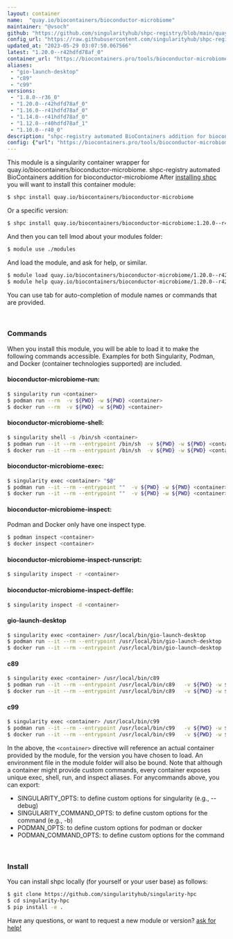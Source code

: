```yaml
---
layout: container
name:  "quay.io/biocontainers/bioconductor-microbiome"
maintainer: "@vsoch"
github: "https://github.com/singularityhub/shpc-registry/blob/main/quay.io/biocontainers/bioconductor-microbiome/container.yaml"
config_url: "https://raw.githubusercontent.com/singularityhub/shpc-registry/main/quay.io/biocontainers/bioconductor-microbiome/container.yaml"
updated_at: "2023-05-29 03:07:50.067566"
latest: "1.20.0--r42hdfd78af_0"
container_url: "https://biocontainers.pro/tools/bioconductor-microbiome"
aliases:
 - "gio-launch-desktop"
 - "c89"
 - "c99"
versions:
 - "1.8.0--r36_0"
 - "1.20.0--r42hdfd78af_0"
 - "1.16.0--r41hdfd78af_0"
 - "1.14.0--r41hdfd78af_0"
 - "1.12.0--r40hdfd78af_1"
 - "1.10.0--r40_0"
description: "shpc-registry automated BioContainers addition for bioconductor-microbiome"
config: {"url": "https://biocontainers.pro/tools/bioconductor-microbiome", "maintainer": "@vsoch", "description": "shpc-registry automated BioContainers addition for bioconductor-microbiome", "latest": {"1.20.0--r42hdfd78af_0": "sha256:3f8c78ce7d1e5b1ba14fed390809d257a5e33e61ac49fd91aa1b7d7616af013a"}, "tags": {"1.8.0--r36_0": "sha256:0f2c75b56d2836c4fe244746e22180653bd98c3c1ecfffa4ea4df82757473b61", "1.20.0--r42hdfd78af_0": "sha256:3f8c78ce7d1e5b1ba14fed390809d257a5e33e61ac49fd91aa1b7d7616af013a", "1.16.0--r41hdfd78af_0": "sha256:b6e61908b704275ee3bc4fa3f1e7caf5b47b70d9c81bb2de86a32f1a80312da8", "1.14.0--r41hdfd78af_0": "sha256:2340b24aab55874b2f1d69004a1927a46b3fe476d84bd6564095de70cdd8eaea", "1.12.0--r40hdfd78af_1": "sha256:437eddc8c349f5786b1599998d67ecb10c33c70a3953e3f69a2bad2eb984abf6", "1.10.0--r40_0": "sha256:fbdf5ef935eecdc243ec2a00acddf887bd0b562c629ccd08d0a0ed7d0bc49fcb"}, "docker": "quay.io/biocontainers/bioconductor-microbiome", "aliases": {"gio-launch-desktop": "/usr/local/bin/gio-launch-desktop", "c89": "/usr/local/bin/c89", "c99": "/usr/local/bin/c99"}}
---
```


This module is a singularity container wrapper for quay.io/biocontainers/bioconductor-microbiome.
shpc-registry automated BioContainers addition for bioconductor-microbiome
After [installing shpc](#install) you will want to install this container module:


```bash
$ shpc install quay.io/biocontainers/bioconductor-microbiome
```

Or a specific version:

```bash
$ shpc install quay.io/biocontainers/bioconductor-microbiome:1.20.0--r42hdfd78af_0
```

And then you can tell lmod about your modules folder:

```bash
$ module use ./modules
```

And load the module, and ask for help, or similar.

```bash
$ module load quay.io/biocontainers/bioconductor-microbiome/1.20.0--r42hdfd78af_0
$ module help quay.io/biocontainers/bioconductor-microbiome/1.20.0--r42hdfd78af_0
```

You can use tab for auto-completion of module names or commands that are provided.

<br>

### Commands

When you install this module, you will be able to load it to make the following commands accessible.
Examples for both Singularity, Podman, and Docker (container technologies supported) are included.

#### bioconductor-microbiome-run:

```bash
$ singularity run <container>
$ podman run --rm  -v ${PWD} -w ${PWD} <container>
$ docker run --rm  -v ${PWD} -w ${PWD} <container>
```

#### bioconductor-microbiome-shell:

```bash
$ singularity shell -s /bin/sh <container>
$ podman run --it --rm --entrypoint /bin/sh  -v ${PWD} -w ${PWD} <container>
$ docker run --it --rm --entrypoint /bin/sh  -v ${PWD} -w ${PWD} <container>
```

#### bioconductor-microbiome-exec:

```bash
$ singularity exec <container> "$@"
$ podman run --it --rm --entrypoint ""  -v ${PWD} -w ${PWD} <container> "$@"
$ docker run --it --rm --entrypoint ""  -v ${PWD} -w ${PWD} <container> "$@"
```

#### bioconductor-microbiome-inspect:

Podman and Docker only have one inspect type.

```bash
$ podman inspect <container>
$ docker inspect <container>
```

#### bioconductor-microbiome-inspect-runscript:

```bash
$ singularity inspect -r <container>
```

#### bioconductor-microbiome-inspect-deffile:

```bash
$ singularity inspect -d <container>
```


#### gio-launch-desktop

```bash
$ singularity exec <container> /usr/local/bin/gio-launch-desktop
$ podman run --it --rm --entrypoint /usr/local/bin/gio-launch-desktop   -v ${PWD} -w ${PWD} <container> -c " $@"
$ docker run --it --rm --entrypoint /usr/local/bin/gio-launch-desktop   -v ${PWD} -w ${PWD} <container> -c " $@"
```


#### c89

```bash
$ singularity exec <container> /usr/local/bin/c89
$ podman run --it --rm --entrypoint /usr/local/bin/c89   -v ${PWD} -w ${PWD} <container> -c " $@"
$ docker run --it --rm --entrypoint /usr/local/bin/c89   -v ${PWD} -w ${PWD} <container> -c " $@"
```


#### c99

```bash
$ singularity exec <container> /usr/local/bin/c99
$ podman run --it --rm --entrypoint /usr/local/bin/c99   -v ${PWD} -w ${PWD} <container> -c " $@"
$ docker run --it --rm --entrypoint /usr/local/bin/c99   -v ${PWD} -w ${PWD} <container> -c " $@"
```



In the above, the `<container>` directive will reference an actual container provided
by the module, for the version you have chosen to load. An environment file in the
module folder will also be bound. Note that although a container
might provide custom commands, every container exposes unique exec, shell, run, and
inspect aliases. For anycommands above, you can export:

 - SINGULARITY_OPTS: to define custom options for singularity (e.g., --debug)
 - SINGULARITY_COMMAND_OPTS: to define custom options for the command (e.g., -b)
 - PODMAN_OPTS: to define custom options for podman or docker
 - PODMAN_COMMAND_OPTS: to define custom options for the command

<br>

### Install

You can install shpc locally (for yourself or your user base) as follows:

```bash
$ git clone https://github.com/singularityhub/singularity-hpc
$ cd singularity-hpc
$ pip install -e .
```

Have any questions, or want to request a new module or version? [ask for help!](https://github.com/singularityhub/singularity-hpc/issues)